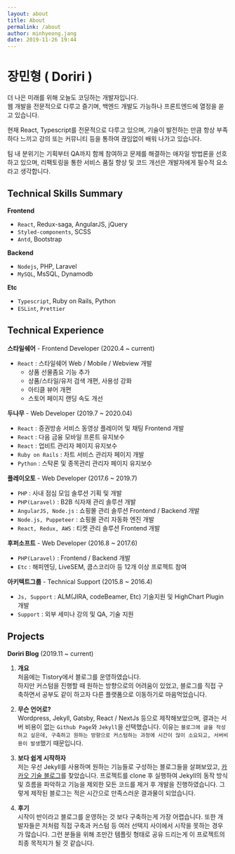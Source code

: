 ```yaml
---
layout: about
title: About
permalink: /about
author: minhyeong.jang
date: 2019-11-26 19:44
---
```


# 장민형 ( Doriri )

더 나은 미래를 위해 오늘도 코딩하는 개발자입니다.  
웹 개발을 전문적으로 다루고 즐기며, 백엔드 개발도 가능하나 프론트엔드에 열정을 쏟고 있습니다.

현재 React, Typescript를 전문적으로 다루고 있으며, 기술이 발전하는 만큼 항상 부족하다 느끼고 강의 또는 커뮤니티 등을 통하여 끊임없이 배워 나가고 있습니다.

팀 내 분위기는 기획부터 QA까지 함께 참여하고 문제를 해결하는 애자일 방법론을 선호하고 있으며,
리팩토링을 통한 서비스 품질 향상 및 코드 개선은 개발자에게 필수적 요소라고 생각합니다.

## Technical Skills Summary

**Frontend**

- `React`, Redux-saga, AngularJS, jQuery
- `Styled-components`, SCSS
- `Antd`, Bootstrap

**Backend**

- `Nodejs`, PHP, Laravel
- `MySQL`, MsSQL, Dynamodb

**Etc**

- `Typescript`, Ruby on Rails, Python
- `ESLint`, `Prettier`

## Technical Experience

**스타일쉐어** - Frontend Developer (2020.4 ~ current)

- `React` : 스타일쉐어 Web / Mobile / Webview 개발
  - 상품 선물좀요 기능 추가
  - 상품/스타일/유저 검색 개편, 사용성 강화
  - 아티클 뷰어 개편
  - 스토어 페이지 랜딩 속도 개선

**두나무** - Web Developer (2019.7 ~ 2020.04)

- `React` : 증권방송 서비스 동영상 플레이어 및 채팅 Frontend 개발
- `React` : 다음 금융 모바일 프론트 유지보수
- `React` : 업비트 관리자 페이지 유지보수
- `Ruby on Rails` : 차트 서비스 관리자 페이지 개발
- `Python` : 스탁론 및 종목관리 관리자 페이지 유지보수

**플레이오토** - Web Developer (2017.6 ~ 2019.7)

- `PHP` : 사내 점심 모임 솔루션 기획 및 개발
- `PHP(Laravel)` : B2B 식자재 관리 솔루션 개발
- `AngularJS, Node.js` : 쇼핑몰 관리 솔루션 Frontend / Backend 개발
- `Node.js, Puppeteer` : 쇼핑몰 관리 자동화 엔진 개발
- `React, Redux, AWS` : 티켓 관리 솔루션 Frontend 개발

**후퍼소프트** - Web Developer (2016.8 ~ 2017.6)

- `PHP(Laravel)` : Frontend / Backend 개발
- `Etc` : 해피엔딩, LiveSEM, 쿱스코리아 등 12개 이상 프로젝트 참여

**아키텍트그룹** - Technical Support (2015.8 ~ 2016.4)

- `Js, Support` : ALM(JIRA, codeBeamer, Etc) 기술지원 및 HighChart Plugin 개발
- `Support` : 외부 세미나 강의 및 QA, 기술 지원

## Projects

**Doriri Blog** (2019.11 ~ current)

1. **개요**  
   처음에는 Tistory에서 블로그를 운영하였습니다.  
   하지만 커스텀을 진행할 때 원하는 방향으로의 어려움이 있었고, 블로그를 직접 구축하면서 공부도 같이 하고자 다른 플랫폼으로 이동하기로 마음먹었습니다.

2. **무슨 언어로?**  
   Wordpress, Jekyll, Gatsby, React / NextJs 등으로 제작해보았으며, 결과는 서버 비용이 없는 `Github Page`와 `Jekyll`을 선택했습니다.
   이유는 `블로그에 글을 작성하고 싶은데, 구축하고 원하는 방향으로 커스텀하는 과정에 시간이 많이 소요되고, 서버비용이 발생`했기 때문입니다.

3. **보다 쉽게 시작하자**  
   저는 우선 Jekyll를 사용하며 원하는 기능들로 구성하는 블로그들을 살펴보았고, [카카오 기술 블로그](https://github.com/kakao/kakao.github.io)를 찾았습니다.
   프로젝트를 clone 후 실행하여 Jekyll의 동작 방식 및 흐름을 파악하고 기능을 제외한 모든 코드를 제거 후 개발을 진행하였습니다.
   그렇게 제작된 블로그는 적은 시간으로 만족스러운 결과물이 되었습니다.

4. **후기**  
   시작이 반이라고 블로그를 운영하는 것 보다 구축하는게 가장 어렵습니다.
   또한 개발자들은 저처럼 직접 구축과 커스텀 등 여러 선택지 사이에서 시작을 못하는 경우가 많습니다.
   그런 분들을 위해 조만간 템플릿 형태로 공유 드리는게 이 프로젝트의 최종 목적지가 될 것 같습니다.
